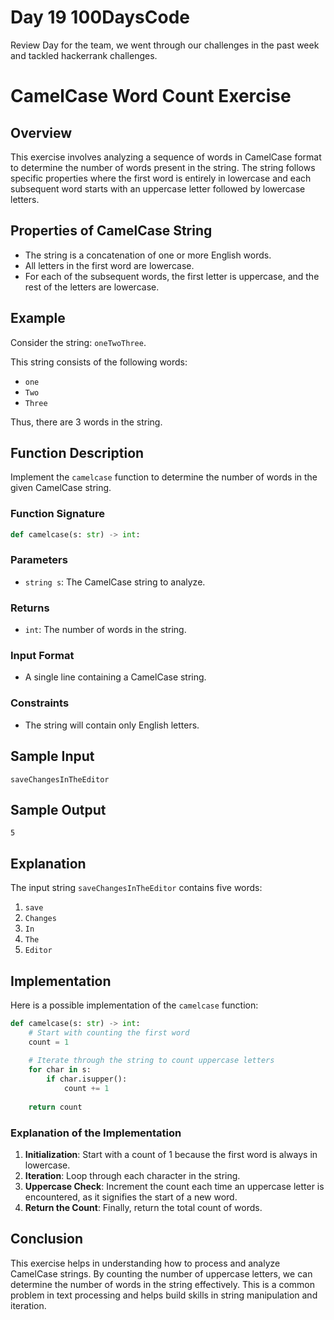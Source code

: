 # Day 19 100DaysCode

Review Day for the team, we went through our challenges in the past week and tackled hackerrank challenges.

# CamelCase Word Count Exercise

## Overview

This exercise involves analyzing a sequence of words in CamelCase format to determine the number of words present in the string. The string follows specific properties where the first word is entirely in lowercase and each subsequent word starts with an uppercase letter followed by lowercase letters.

## Properties of CamelCase String

- The string is a concatenation of one or more English words.
- All letters in the first word are lowercase.
- For each of the subsequent words, the first letter is uppercase, and the rest of the letters are lowercase.

## Example

Consider the string: `oneTwoThree`.

This string consists of the following words:
- `one`
- `Two`
- `Three`

Thus, there are 3 words in the string.

## Function Description

Implement the `camelcase` function to determine the number of words in the given CamelCase string.

### Function Signature

```python
def camelcase(s: str) -> int:
```

### Parameters

- `string s`: The CamelCase string to analyze.

### Returns

- `int`: The number of words in the string.

### Input Format

- A single line containing a CamelCase string.

### Constraints

- The string will contain only English letters.

## Sample Input

```plaintext
saveChangesInTheEditor
```

## Sample Output

```plaintext
5
```

## Explanation

The input string `saveChangesInTheEditor` contains five words:
1. `save`
2. `Changes`
3. `In`
4. `The`
5. `Editor`

## Implementation

Here is a possible implementation of the `camelcase` function:

```python
def camelcase(s: str) -> int:
    # Start with counting the first word
    count = 1
    
    # Iterate through the string to count uppercase letters
    for char in s:
        if char.isupper():
            count += 1
    
    return count
```

### Explanation of the Implementation

1. **Initialization**: Start with a count of 1 because the first word is always in lowercase.
2. **Iteration**: Loop through each character in the string.
3. **Uppercase Check**: Increment the count each time an uppercase letter is encountered, as it signifies the start of a new word.
4. **Return the Count**: Finally, return the total count of words.

## Conclusion

This exercise helps in understanding how to process and analyze CamelCase strings. By counting the number of uppercase letters, we can determine the number of words in the string effectively. This is a common problem in text processing and helps build skills in string manipulation and iteration.